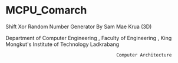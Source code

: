 # MCPU_Comarch
Shift Xor Random Number Generator
By Sam Mae Krua (3D)

Department of Computer Engineering , Faculty of Engineering , King Mongkut's Institute of Technology Ladkrabang

                                              Computer Architecture 
